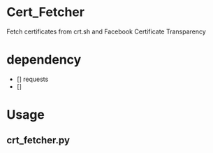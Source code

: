 # Cert_Fetcher
Fetch certificates from crt.sh and Facebook Certificate Transparency

# dependency
- [] requests
- [] 

# Usage
## crt_fetcher.py
```

```